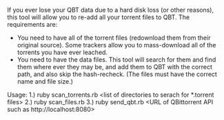 If you ever lose your QBT data due to a hard disk loss (or other reasons), this tool will allow you to re-add all your torrent files to QBT.  The requirements are:
* You need to have all of the torrent files (redownload them from their original source).  Some trackers allow you to mass-download all of the torrents you have ever leached.
* You need to have the data files.  This tool will search for them and find them where ever they may be, and add them to QBT with the correct path, and also skip the hash-recheck.  (The files must have the correct name and file size.)

Usage:
1.) ruby scan_torrents.rb <list of directories to serach for *.torrent files>
2.) ruby scan_files.rb <list of directories to serach for data files>
3.) ruby send_qbt.rb <URL of QBittorrent API such as http://localhost:8080> <username> <password>

